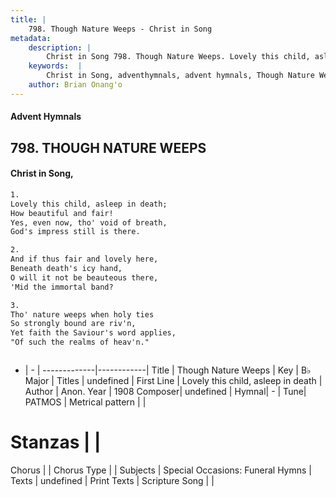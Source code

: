 ```yaml
---
title: |
    798. Though Nature Weeps - Christ in Song
metadata:
    description: |
        Christ in Song 798. Though Nature Weeps. Lovely this child, asleep in death; How beautiful and fair! Yes, even now, tho' void of breath, God's impress still is there.
    keywords:  |
        Christ in Song, adventhymnals, advent hymnals, Though Nature Weeps, Lovely this child, asleep in death. 
    author: Brian Onang'o
---
```


#### Advent Hymnals
## 798. THOUGH NATURE WEEPS
####  Christ in Song,

```txt
1.
Lovely this child, asleep in death;
How beautiful and fair!
Yes, even now, tho' void of breath,
God's impress still is there.

2.
And if thus fair and lovely here,
Beneath death's icy hand,
O will it not be beauteous there,
'Mid the immortal band?

3.
Tho' nature weeps when holy ties
So strongly bound are riv'n,
Yet faith the Saviour's word applies,
"Of such the realms of heav'n."



```

- |   -  |
-------------|------------|
Title | Though Nature Weeps |
Key | B♭ Major |
Titles | undefined |
First Line | Lovely this child, asleep in death |
Author | Anon.
Year | 1908
Composer| undefined |
Hymnal|  - |
Tune| PATMOS |
Metrical pattern | |
# Stanzas |  |
Chorus |  |
Chorus Type |  |
Subjects | Special Occasions: Funeral Hymns |
Texts | undefined |
Print Texts | 
Scripture Song |  |
    
